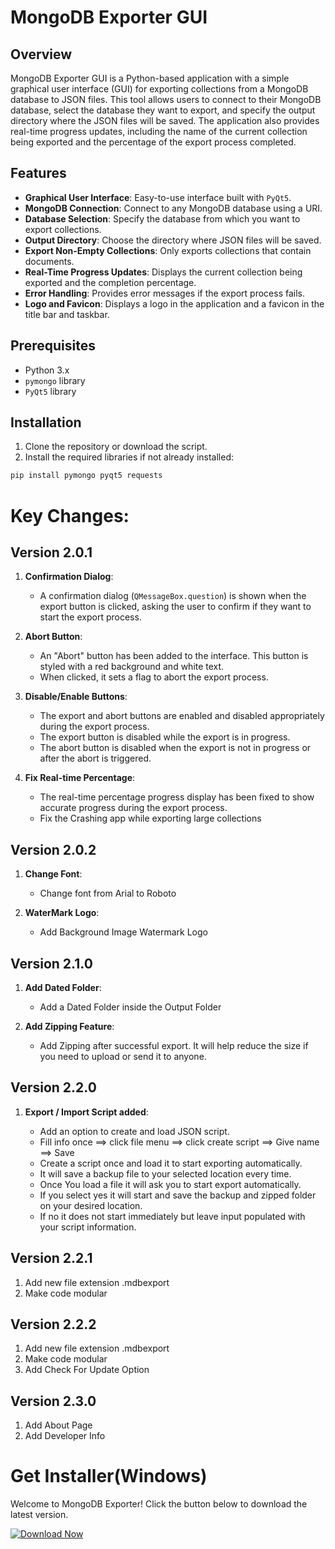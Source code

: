 # MongoDB Exporter GUI

## Overview

MongoDB Exporter GUI is a Python-based application with a simple graphical user interface (GUI) for exporting collections from a MongoDB database to JSON files. This tool allows users to connect to their MongoDB database, select the database they want to export, and specify the output directory where the JSON files will be saved. The application also provides real-time progress updates, including the name of the current collection being exported and the percentage of the export process completed.

## Features

- **Graphical User Interface**: Easy-to-use interface built with `PyQt5`.
- **MongoDB Connection**: Connect to any MongoDB database using a URI.
- **Database Selection**: Specify the database from which you want to export collections.
- **Output Directory**: Choose the directory where JSON files will be saved.
- **Export Non-Empty Collections**: Only exports collections that contain documents.
- **Real-Time Progress Updates**: Displays the current collection being exported and the completion percentage.
- **Error Handling**: Provides error messages if the export process fails.
- **Logo and Favicon**: Displays a logo in the application and a favicon in the title bar and taskbar.

## Prerequisites

- Python 3.x
- `pymongo` library
- `PyQt5` library

## Installation

1. Clone the repository or download the script.
2. Install the required libraries if not already installed:

```sh
pip install pymongo pyqt5 requests
```

# Key Changes:

## Version 2.0.1

1. **Confirmation Dialog**:

   - A confirmation dialog (`QMessageBox.question`) is shown when the export button is clicked, asking the user to confirm if they want to start the export process.

2. **Abort Button**:

   - An "Abort" button has been added to the interface. This button is styled with a red background and white text.
   - When clicked, it sets a flag to abort the export process.

3. **Disable/Enable Buttons**:

   - The export and abort buttons are enabled and disabled appropriately during the export process.
   - The export button is disabled while the export is in progress.
   - The abort button is disabled when the export is not in progress or after the abort is triggered.

4. **Fix Real-time Percentage**:
   - The real-time percentage progress display has been fixed to show accurate progress during the export process.
   - Fix the Crashing app while exporting large collections

## Version 2.0.2

1. **Change Font**:

   - Change font from Arial to Roboto

2. **WaterMark Logo**:

   - Add Background Image Watermark Logo

## Version 2.1.0

1. **Add Dated Folder**:

   - Add a Dated Folder inside the Output Folder

2. **Add Zipping Feature**:

   - Add Zipping after successful export. It will help reduce the size if you need to upload or send it to anyone.

## Version 2.2.0

1. **Export / Import Script added**:

   - Add an option to create and load JSON script.
   - Fill info once ==> click file menu ==> click create script ==> Give name ==> Save
   - Create a script once and load it to start exporting automatically.
   - It will save a backup file to your selected location every time.
   - Once You load a file it will ask you to start export automatically.
   - If you select yes it will start and save the backup and zipped folder on your desired location.
   - If no it does not start immediately but leave input populated with your script information.

## Version 2.2.1

1. Add new file extension .mdbexport
2. Make code modular

## Version 2.2.2

1. Add new file extension .mdbexport
2. Make code modular
3. Add Check For Update Option



## Version 2.3.0

1. Add About Page
2. Add Developer Info



# Get Installer(Windows)

Welcome to MongoDB Exporter! Click the button below to download the latest version.

<a href="https://github.com/Sarwarhridoy4/MongoDB-Exporter/releases/download/2.2.2/MogoDBExporter.exe" download>
    <img src="https://img.shields.io/badge/Download-Now-brightgreen" alt="Download Now">
</a>

